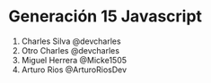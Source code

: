 # Generación 15 Javascript

1. Charles Silva @devcharles
2. Otro Charles @devcharles
3. Miguel Herrera @Micke1505
4. Arturo Rios     @ArturoRiosDev
